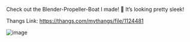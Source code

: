 Check out the Blender-Propeller-Boat I made! 🚤 It’s looking pretty sleek!

Thangs Link: https://thangs.com/mythangs/file/1124481

![image](https://github.com/user-attachments/assets/60f376c6-b290-4ca4-951f-d3cd811e8c8a)
